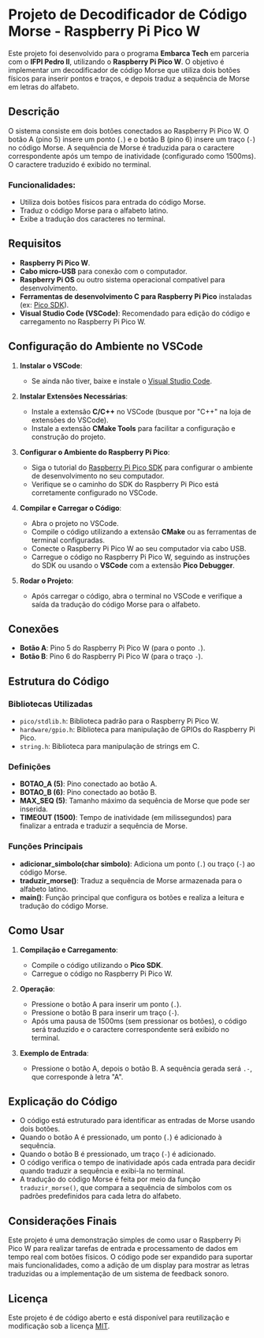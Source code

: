 # Projeto de Decodificador de Código Morse - Raspberry Pi Pico W

Este projeto foi desenvolvido para o programa **Embarca Tech** em parceria com o **IFPI Pedro II**, utilizando o **Raspberry Pi Pico W**. O objetivo é implementar um decodificador de código Morse que utiliza dois botões físicos para inserir pontos e traços, e depois traduz a sequência de Morse em letras do alfabeto.

## Descrição

O sistema consiste em dois botões conectados ao Raspberry Pi Pico W. O botão A (pino 5) insere um ponto (`.`) e o botão B (pino 6) insere um traço (`-`) no código Morse. A sequência de Morse é traduzida para o caractere correspondente após um tempo de inatividade (configurado como 1500ms). O caractere traduzido é exibido no terminal.

### Funcionalidades:
- Utiliza dois botões físicos para entrada do código Morse.
- Traduz o código Morse para o alfabeto latino.
- Exibe a tradução dos caracteres no terminal.

## Requisitos

- **Raspberry Pi Pico W**.
- **Cabo micro-USB** para conexão com o computador.
- **Raspberry Pi OS** ou outro sistema operacional compatível para desenvolvimento.
- **Ferramentas de desenvolvimento C para Raspberry Pi Pico** instaladas (ex: [Pico SDK](https://github.com/raspberrypi/pico-sdk)).
- **Visual Studio Code (VSCode)**: Recomendado para edição do código e carregamento no Raspberry Pi Pico W.

## Configuração do Ambiente no VSCode

1. **Instalar o VSCode**:
   - Se ainda não tiver, baixe e instale o [Visual Studio Code](https://code.visualstudio.com/).

2. **Instalar Extensões Necessárias**:
   - Instale a extensão **C/C++** no VSCode (busque por "C++" na loja de extensões do VSCode).
   - Instale a extensão **CMake Tools** para facilitar a configuração e construção do projeto.

3. **Configurar o Ambiente do Raspberry Pi Pico**:
   - Siga o tutorial do [Raspberry Pi Pico SDK](https://github.com/raspberrypi/pico-sdk) para configurar o ambiente de desenvolvimento no seu computador.
   - Verifique se o caminho do SDK do Raspberry Pi Pico está corretamente configurado no VSCode.

4. **Compilar e Carregar o Código**:
   - Abra o projeto no VSCode.
   - Compile o código utilizando a extensão **CMake** ou as ferramentas de terminal configuradas.
   - Conecte o Raspberry Pi Pico W ao seu computador via cabo USB.
   - Carregue o código no Raspberry Pi Pico W, seguindo as instruções do SDK ou usando o **VSCode** com a extensão **Pico Debugger**.

5. **Rodar o Projeto**:
   - Após carregar o código, abra o terminal no VSCode e verifique a saída da tradução do código Morse para o alfabeto.

## Conexões

- **Botão A**: Pino 5 do Raspberry Pi Pico W (para o ponto `.`).
- **Botão B**: Pino 6 do Raspberry Pi Pico W (para o traço `-`).

## Estrutura do Código

### Bibliotecas Utilizadas

- `pico/stdlib.h`: Biblioteca padrão para o Raspberry Pi Pico W.
- `hardware/gpio.h`: Biblioteca para manipulação de GPIOs do Raspberry Pi Pico.
- `string.h`: Biblioteca para manipulação de strings em C.

### Definições
- **BOTAO_A (5)**: Pino conectado ao botão A.
- **BOTAO_B (6)**: Pino conectado ao botão B.
- **MAX_SEQ (5)**: Tamanho máximo da sequência de Morse que pode ser inserida.
- **TIMEOUT (1500)**: Tempo de inatividade (em milissegundos) para finalizar a entrada e traduzir a sequência de Morse.

### Funções Principais

- **adicionar_simbolo(char simbolo)**: Adiciona um ponto (`.`) ou traço (`-`) ao código Morse.
- **traduzir_morse()**: Traduz a sequência de Morse armazenada para o alfabeto latino.
- **main()**: Função principal que configura os botões e realiza a leitura e tradução do código Morse.

## Como Usar

1. **Compilação e Carregamento**:
   - Compile o código utilizando o **Pico SDK**.
   - Carregue o código no Raspberry Pi Pico W.

2. **Operação**:
   - Pressione o botão A para inserir um ponto (`.`).
   - Pressione o botão B para inserir um traço (`-`).
   - Após uma pausa de 1500ms (sem pressionar os botões), o código será traduzido e o caractere correspondente será exibido no terminal.

3. **Exemplo de Entrada**:
   - Pressione o botão A, depois o botão B. A sequência gerada será `.-`, que corresponde à letra "A".

## Explicação do Código

- O código está estruturado para identificar as entradas de Morse usando dois botões.
- Quando o botão A é pressionado, um ponto (`.`) é adicionado à sequência.
- Quando o botão B é pressionado, um traço (`-`) é adicionado.
- O código verifica o tempo de inatividade após cada entrada para decidir quando traduzir a sequência e exibi-la no terminal.
- A tradução do código Morse é feita por meio da função `traduzir_morse()`, que compara a sequência de símbolos com os padrões predefinidos para cada letra do alfabeto.

## Considerações Finais

Este projeto é uma demonstração simples de como usar o Raspberry Pi Pico W para realizar tarefas de entrada e processamento de dados em tempo real com botões físicos. O código pode ser expandido para suportar mais funcionalidades, como a adição de um display para mostrar as letras traduzidas ou a implementação de um sistema de feedback sonoro.

## Licença

Este projeto é de código aberto e está disponível para reutilização e modificação sob a licença [MIT](https://opensource.org/licenses/MIT).
